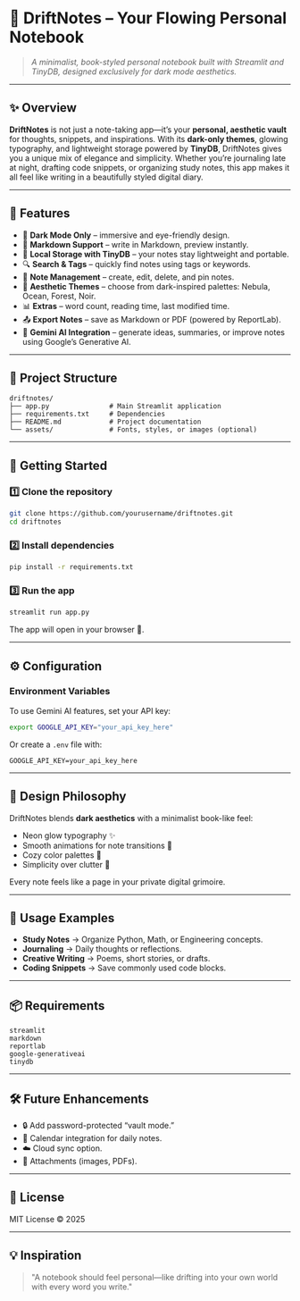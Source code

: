 # 🌊 DriftNotes – Your Flowing Personal Notebook

> *A minimalist, book-styled personal notebook built with Streamlit and TinyDB, designed exclusively for dark mode aesthetics.*

---

## ✨ Overview

**DriftNotes** is not just a note-taking app—it’s your **personal, aesthetic vault** for thoughts, snippets, and inspirations. With its **dark-only themes**, glowing typography, and lightweight storage powered by **TinyDB**, DriftNotes gives you a unique mix of elegance and simplicity. Whether you’re journaling late at night, drafting code snippets, or organizing study notes, this app makes it all feel like writing in a beautifully styled digital diary.

---

## 🌟 Features

* 🖤 **Dark Mode Only** – immersive and eye-friendly design.
* 📝 **Markdown Support** – write in Markdown, preview instantly.
* 📂 **Local Storage with TinyDB** – your notes stay lightweight and portable.
* 🔍 **Search & Tags** – quickly find notes using tags or keywords.
* 📑 **Note Management** – create, edit, delete, and pin notes.
* 🎨 **Aesthetic Themes** – choose from dark-inspired palettes: Nebula, Ocean, Forest, Noir.
* 📊 **Extras** – word count, reading time, last modified time.
* 📤 **Export Notes** – save as Markdown or PDF (powered by ReportLab).
* 🤖 **Gemini AI Integration** – generate ideas, summaries, or improve notes using Google’s Generative AI.

---

## 📂 Project Structure

```
driftnotes/
├── app.py               # Main Streamlit application
├── requirements.txt     # Dependencies
├── README.md            # Project documentation
└── assets/              # Fonts, styles, or images (optional)
```

---

## 🚀 Getting Started

### 1️⃣ Clone the repository

```bash
git clone https://github.com/yourusername/driftnotes.git
cd driftnotes
```

### 2️⃣ Install dependencies

```bash
pip install -r requirements.txt
```

### 3️⃣ Run the app

```bash
streamlit run app.py
```

The app will open in your browser 🌙.

---

## ⚙️ Configuration

### Environment Variables

To use Gemini AI features, set your API key:

```bash
export GOOGLE_API_KEY="your_api_key_here"
```

Or create a `.env` file with:

```
GOOGLE_API_KEY=your_api_key_here
```

---

## 🎨 Design Philosophy

DriftNotes blends **dark aesthetics** with a minimalist book-like feel:

* Neon glow typography ✨
* Smooth animations for note transitions 📜
* Cozy color palettes 🌌
* Simplicity over clutter 🌿

Every note feels like a page in your private digital grimoire.

---

## 📖 Usage Examples

* **Study Notes** → Organize Python, Math, or Engineering concepts.
* **Journaling** → Daily thoughts or reflections.
* **Creative Writing** → Poems, short stories, or drafts.
* **Coding Snippets** → Save commonly used code blocks.

---

## 📦 Requirements

```
streamlit
markdown
reportlab
google-generativeai
tinydb
```

---

## 🛠️ Future Enhancements

* 🔒 Add password-protected “vault mode.”
* 📅 Calendar integration for daily notes.
* ☁️ Cloud sync option.
* 📎 Attachments (images, PDFs).

---

## 📜 License

MIT License © 2025

---

## 💡 Inspiration

> "A notebook should feel personal—like drifting into your own world with every word you write."
